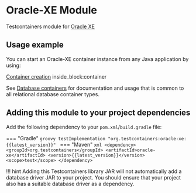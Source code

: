 # Oracle-XE Module

Testcontainers module for [Oracle XE](https://hub.docker.com/r/gvenzl/oracle-xe)

## Usage example

You can start an Oracle-XE container instance from any Java application by using:

<!--codeinclude-->
[Container creation](../../../modules/oracle-xe/src/test/java/org/testcontainers/junit/oracle/SimpleOracleTest.java) inside_block:container
<!--/codeinclude-->

See [Database containers](./index.md) for documentation and usage that is common to all relational database container types.

## Adding this module to your project dependencies

Add the following dependency to your `pom.xml`/`build.gradle` file:

=== "Gradle"
    ```groovy
    testImplementation "org.testcontainers:oracle-xe:{{latest_version}}"
    ```
=== "Maven"
    ```xml
    <dependency>
        <groupId>org.testcontainers</groupId>
        <artifactId>oracle-xe</artifactId>
        <version>{{latest_version}}</version>
        <scope>test</scope>
    </dependency>
    ```

!!! hint
    Adding this Testcontainers library JAR will not automatically add a database driver JAR to your project. You should ensure that your project also has a suitable database driver as a dependency.



